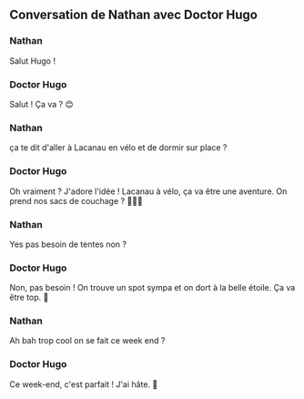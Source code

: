 ## Conversation de Nathan avec Doctor Hugo
### Nathan  
Salut Hugo !  

### Doctor Hugo  
Salut ! Ça va ? 😊  

### Nathan  
ça te dit d'aller à Lacanau en vélo et de dormir sur place ?  

### Doctor Hugo  
Oh vraiment ? J'adore l'idée ! Lacanau à vélo, ça va être une aventure. On prend nos sacs de couchage ? 🚴‍♂️🌌  

### Nathan  
Yes pas besoin de tentes non ?  

### Doctor Hugo  
Non, pas besoin ! On trouve un spot sympa et on dort à la belle étoile. Ça va être top. 🌠  

### Nathan  
Ah bah trop cool on se fait ce week end ?  

### Doctor Hugo  
Ce week-end, c'est parfait ! J'ai hâte. 🎉  

